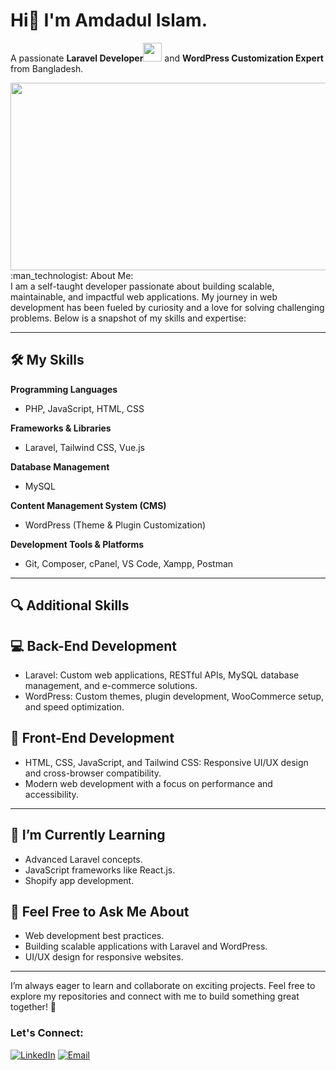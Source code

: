 # Hi👋 I'm Amdadul Islam.
A passionate **Laravel Developer**<img src="https://media.giphy.com/media/WUlplcMpOCEmTGBtBW/giphy.gif" width="30"> and **WordPress Customization Expert** from Bangladesh. 
<div align="center">
  <img src="https://media.giphy.com/media/dWesBcTLavkZuG35MI/giphy.gif" width="600" height="300"/>
</div>
:man_technologist: About Me: <br>
I am a self-taught developer passionate about building scalable, maintainable, and impactful web applications. My journey in web development has been fueled by curiosity and a love for solving challenging problems. Below is a snapshot of my skills and expertise:

---

## 🛠️ My Skills

**Programming Languages**
- PHP, JavaScript, HTML, CSS  

**Frameworks & Libraries**
- Laravel, Tailwind CSS, Vue.js  

**Database Management**
- MySQL  

**Content Management System (CMS)**
- WordPress (Theme & Plugin Customization)  

**Development Tools & Platforms**
- Git, Composer, cPanel, VS Code, Xampp, Postman

---

## 🔍 Additional Skills

## 💻 Back-End Development
- Laravel: Custom web applications, RESTful APIs, MySQL database management, and e-commerce solutions.  
- WordPress: Custom themes, plugin development, WooCommerce setup, and speed optimization.  

## 🎨 Front-End Development
- HTML, CSS, JavaScript, and Tailwind CSS: Responsive UI/UX design and cross-browser compatibility.  
- Modern web development with a focus on performance and accessibility.  

---

## 🌱 I’m Currently Learning
- Advanced Laravel concepts.
- JavaScript frameworks like React.js.
- Shopify app development.

## 💬 Feel Free to Ask Me About
- Web development best practices.
- Building scalable applications with Laravel and WordPress.
- UI/UX design for responsive websites.

---

I’m always eager to learn and collaborate on exciting projects. Feel free to explore my repositories and connect with me to build something great together! 🚀

### Let's Connect:   
[![LinkedIn](https://img.shields.io/badge/LinkedIn-connect-blue)](https://www.linkedin.com/in/amdadul-islam-bd/)  [![Email](https://img.shields.io/badge/Email-contact-blue)](mailto:emdadctg92@gmail.com)
